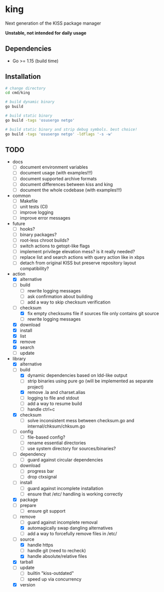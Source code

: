 # king
Next generation of the KISS package manager

**Unstable, not intended for daily usage**

## Dependencies
* Go >= 1.15 (build time)

## Installation
```sh
# change directory
cd cmd/king

# build dynamic binary
go build

# build static binary
go build -tags 'osusergo netgo'

# build static binary and strip debug symbols. best choice!
go build -tags 'osusergo netgo' -ldflags '-s -w'
```

## TODO
* docs
    * [ ] document environment variables
    * [ ] document usage (with examples!!!)
    * [ ] document supported archive formats
    * [ ] document differences between kiss and king
    * [ ] document the whole codebase (with examples!!!)
* common
    * [ ] Makefile
    * [ ] unit tests (CI)
    * [ ] improve logging
    * [ ] improve error messages
* future
    * [ ] hooks?
    * [ ] binary packages?
    * [ ] root-less chroot builds?
    * [ ] switch actions to getopt-like flags
    * [ ] implement privilege elevation mess? is it really needed?
    * [ ] replace list and search actions with query action like in xbps
    * [ ] detach from original KISS but preserve repository layout compatibility?
* action
    * [x] alternative
    * [ ] build
        * [ ] rewrite logging messages
        * [ ] ask confirmation about building
        * [ ] add a way to skip checksum verification
    * [ ] checksum
        * [x] fix empty checksums file if sources file only contains git source
        * [ ] rewrite logging messages
    * [x] download
    * [x] install
    * [x] list
    * [x] remove
    * [x] search
    * [ ] update
* library
    * [x] alternative
    * [ ] build
        * [x] dynamic dependencies based on ldd-like output
        * [ ] strip binaries using pure go (will be implemented as separate project)
        * [x] remove .la and charset.alias
        * [ ] logging to file and stdout
        * [ ] add a way to resume build
        * [ ] handle ctrl+c
    * [x] checksum
        * [ ] solve inconsistent mess between checksum.go and internal/chksum/chksum.go
    * [ ] config
        * [ ] file-based config?
        * [ ] rename essential directories
        * [ ] use system directory for sources/binaries?
    * [ ] dependency
        * [ ] guard against circular dependencies
    * [ ] download
        * [ ] progress bar
        * [ ] drop ctxsignal
    * [ ] install
        * [ ] guard against incomplete installation
        * [ ] ensure that /etc/ handling is working correctly
    * [x] package
    * [ ] prepare
        * [ ] ensure git support
    * [ ] remove
        * [ ] guard against incomplete removal
        * [x] automagically swap dangling alternatives
        * [ ] add a way to forcefully remove files in /etc/
    * [ ] source
        * [x] handle https
        * [ ] handle git (need to recheck)
        * [x] handle absolute/relative files
    * [x] tarball
    * [ ] update
        * [ ] builtin "kiss-outdated"
        * [ ] speed up via concurrency
    * [x] version

